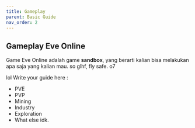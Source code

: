 ```yaml
---
title: Gameplay
parent: Basic Guide
nav_order: 2
---
```

## Gameplay Eve Online

Game Eve Online adalah game __sandbox__, yang berarti kalian bisa melakukan apa saja yang kalian mau. so glhf, fly safe. o7 

lol
Write your guide here :

- PVE
- PVP
- Mining
- Industry
- Exploration
- What else idk. 